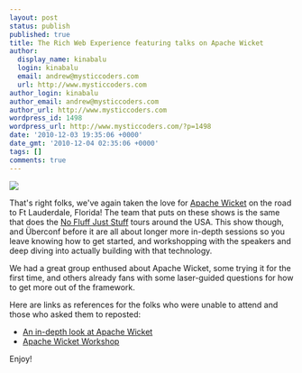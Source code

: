 ```yaml
---
layout: post
status: publish
published: true
title: The Rich Web Experience featuring talks on Apache Wicket
author:
  display_name: kinabalu
  login: kinabalu
  email: andrew@mysticcoders.com
  url: http://www.mysticcoders.com
author_login: kinabalu
author_email: andrew@mysticcoders.com
author_url: http://www.mysticcoders.com
wordpress_id: 1498
wordpress_url: http://www.mysticcoders.com/?p=1498
date: '2010-12-03 19:35:06 +0000'
date_gmt: '2010-12-04 02:35:06 +0000'
tags: []
comments: true
---
```

<img src="http://www.mysticcoders.com/wp-content/uploads/2010/12/IMG_2968.jpg" border="0" />

That's right folks, we've again taken the love for <a href="http://wicket.apache.org" target="_blank">Apache Wicket</a> on the road to Ft Lauderdale, Florida!  The team that puts on these shows is the same that does the <a href="http://www.nofluffjuststuff.com/" target="_blank">No Fluff Just Stuff</a> tours around the USA.  This show though, and &Uuml;berconf before it are all about longer more in-depth sessions so you leave knowing how to get started, and workshopping with the speakers and deep diving into actually building with that technology.

We had a great group enthused about Apache Wicket, some trying it for the first time, and others already fans with some laser-guided questions for how to get more out of the framework.  

Here are links as references for the folks who were unable to attend and those who asked them to reposted:

<ul>
<li><a href="http://bit.ly/wicket-workshop-rwx2010">An in-depth look at Apache Wicket</a></li>
<li><a href="http://bit.ly/beginner-wicket-rwx2010-2up">Apache Wicket Workshop</a></li>
</ul>
Enjoy!

